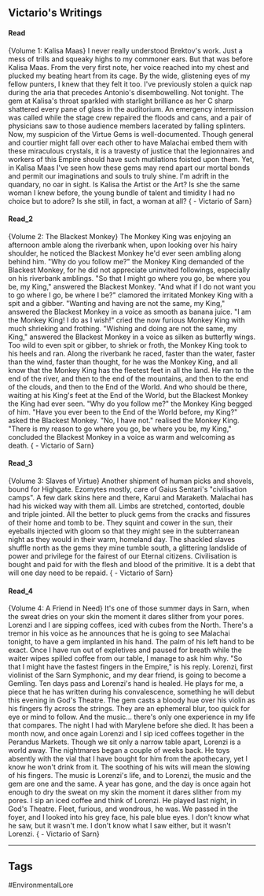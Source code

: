 ## Victario's Writings
#### Read
{Volume 1: Kalisa Maas} I never really understood Brektov's work. Just a mess of trills and squeaky highs to my commoner ears. But that was before Kalisa Maas. From the very first note, her voice reached into my chest and plucked my beating heart from its cage. By the wide, glistening eyes of my fellow punters, I knew that they felt it too. I've previously stolen a quick nap during the aria that precedes Antonio's disembowelling. Not tonight. The gem at Kalisa's throat sparkled with starlight brilliance as her C sharp shattered every pane of glass in the auditorium. An emergency intermission was called while the stage crew repaired the floods and cans, and a pair of physicians saw to those audience members lacerated by falling splinters. Now, my suspicion of the Virtue Gems is well-documented. Though general and courtier might fall over each other to have Malachai embed them with these miraculous crystals, it is a travesty of justice that the legionnaires and workers of this Empire should have such mutilations foisted upon them. Yet, in Kalisa Maas I've seen how these gems may rend apart our mortal bonds and permit our imaginations and souls to truly shine. I'm adrift in the quandary, no oar in sight. Is Kalisa the Artist or the Art? Is she the same woman I knew before, the young bundle of talent and timidity I had no choice but to adore? Is she still, in fact, a woman at all? { - Victario of Sarn}

#### Read_2
{Volume 2: The Blackest Monkey} The Monkey King was enjoying an afternoon amble along the riverbank when, upon looking over his hairy shoulder, he noticed the Blackest Monkey he'd ever seen ambling along behind him. "Why do you follow me?" the Monkey King demanded of the Blackest Monkey, for he did not appreciate uninvited followings, especially on his riverbank amblings. "So that I might go where you go, be where you be, my King," answered the Blackest Monkey. "And what if I do not want you to go where I go, be where I be?" clamored the irritated Monkey King with a spit and a gibber. "Wanting and having are not the same, my King," answered the Blackest Monkey in a voice as smooth as banana juice. "I am the Monkey King! I do as I wish!" cried the now furious Monkey King with much shrieking and frothing. "Wishing and doing are not the same, my King," answered the Blackest Monkey in a voice as silken as butterfly wings. Too wild to even spit or gibber, to shriek or froth, the Monkey King took to his heels and ran. Along the riverbank he raced, faster than the water, faster than the wind, faster than thought, for he was the Monkey King, and all know that the Monkey King has the fleetest feet in all the land. He ran to the end of the river, and then to the end of the mountains, and then to the end of the clouds, and then to the End of the World. And who should be there, waiting at his King's feet at the End of the World, but the Blackest Monkey the King had ever seen. "Why do you follow me?" the Monkey King begged of him. "Have you ever been to the End of the World before, my King?" asked the Blackest Monkey. "No, I have not." realised the Monkey King. "There is my reason to go where you go, be where you be, my King," concluded the Blackest Monkey in a voice as warm and welcoming as death. { - Victario of Sarn}

#### Read_3
{Volume 3: Slaves of Virtue} Another shipment of human picks and shovels, bound for Highgate. Ezomytes mostly, care of Gaius Sentari's "civilisation camps". A few dark skins here and there, Karui and Maraketh. Malachai has had his wicked way with them all. Limbs are stretched, contorted, double and triple jointed. All the better to pluck gems from the cracks and fissures of their home and tomb to be. They squint and cower in the sun, their eyeballs injected with gloom so that they might see in the subterranean night as they would in their warm, homeland day. The shackled slaves shuffle north as the gems they mine tumble south, a glittering landslide of power and privilege for the fairest of our Eternal citizens. Civilisation is bought and paid for with the flesh and blood of the primitive. It is a debt that will one day need to be repaid. { - Victario of Sarn}

#### Read_4
{Volume 4: A Friend in Need} It's one of those summer days in Sarn, when the sweat dries on your skin the moment it dares slither from your pores. Lorenzi and I are sipping coffees, iced with cubes from the North. There's a tremor in his voice as he announces that he is going to see Malachai tonight, to have a gem implanted in his hand. The palm of his left hand to be exact. Once I have run out of expletives and paused for breath while the waiter wipes spilled coffee from our table, I manage to ask him why. "So that I might have the fastest fingers in the Empire," is his reply. Lorenzi, first violinist of the Sarn Symphonic, and my dear friend, is going to become a Gemling. Ten days pass and Lorenzi's hand is healed. He plays for me, a piece that he has written during his convalescence, something he will debut this evening in God's Theatre. The gem casts a bloody hue over his violin as his fingers fly across the strings. They are an ephemeral blur, too quick for eye or mind to follow. And the music... there's only one experience in my life that compares. The night I had with Marylene before she died. It has been a month now, and once again Lorenzi and I sip iced coffees together in the Perandus Markets. Though we sit only a narrow table apart, Lorenzi is a world away. The nightmares began a couple of weeks back. He toys absently with the vial that I have bought for him from the apothecary, yet I know he won't drink from it. The soothing of his wits will mean the slowing of his fingers. The music is Lorenzi's life, and to Lorenzi, the music and the gem are one and the same. A year has gone, and the day is once again hot enough to dry the sweat on my skin the moment it dares slither from my pores. I sip an iced coffee and think of Lorenzi. He played last night, in God's Theatre. Fleet, furious, and wondrous, he was. We passed in the foyer, and I looked into his grey face, his pale blue eyes. I don't know what he saw, but it wasn't me. I don't know what I saw either, but it wasn't Lorenzi. { - Victario of Sarn}

---
## Tags
#EnvironmentalLore